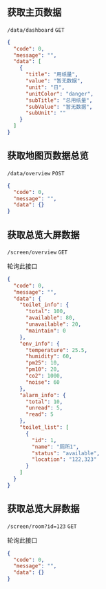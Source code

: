 ## 获取主页数据

`/data/dashboard` `GET`

```json
{
  "code": 0,
  "message": "",
  "data": [
    {
      "title": "用纸量",
      "value": "暂无数据",
      "unit": "日",
      "unitColor": "danger",
      "subTitle": "总用纸量",
      "subValue": "暂无数据",
      "subUnit": ""
    }
  ]
}
```

## 获取地图页数据总览

`/data/overview` `POST`

```json
{
  "code": 0,
  "message": "",
  "data": {}
}
```

## 获取总览大屏数据

`/screen/overview` `GET`

轮询此接口

```json
{
  "code": 0,
  "message": "",
  "data": {
    "toilet_info": {
      "total": 100,
      "available": 80,
      "unavailable": 20,
      "maintain": 0
    },
    "env_info": {
      "temperature": 25.5,
      "humidity": 60,
      "pm25": 10,
      "pm10": 20,
      "co2": 1000,
      "noise": 60
    },
    "alarm_info": {
      "total": 10,
      "unread": 5,
      "read": 5
    },
    "toilet_list": [
      {
        "id": 1,
        "name": "厕所1",
        "status": "available",
        "location": "122,323"
      }
    ]
  }
}
```

## 获取总览大屏数据

`/screen/room?id=123` `GET`

轮询此接口

```json
{
  "code": 0,
  "message": "",
  "data": {}
}
```
